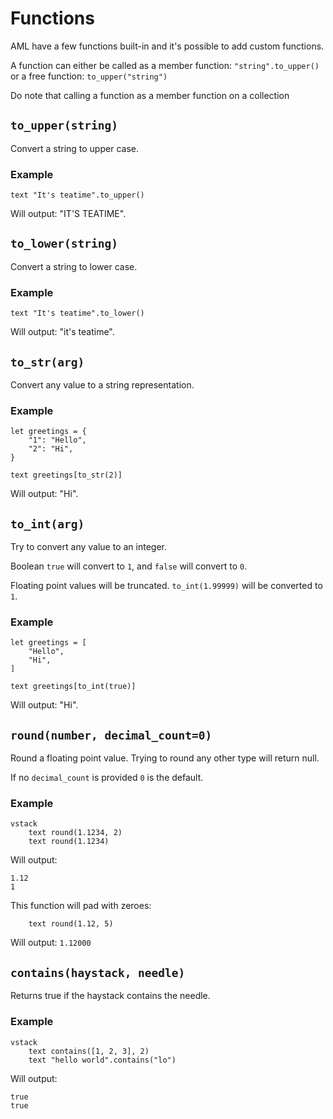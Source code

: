 # Functions

AML have a few functions built-in and it's possible to add custom functions.

A function can either be called as a member function: `"string".to_upper()` or a
free function: `to_upper("string")`

Do note that calling a function as a member function on a collection

## `to_upper(string)`

Convert a string to upper case.

### Example

```
text "It's teatime".to_upper()
```

Will output: "IT'S TEATIME".

## `to_lower(string)`

Convert a string to lower case.

### Example

```
text "It's teatime".to_lower()
```

Will output: "it's teatime".

## `to_str(arg)`

Convert any value to a string representation.

### Example

```
let greetings = {
    "1": "Hello",
    "2": "Hi",
}

text greetings[to_str(2)]
```

Will output: "Hi".

## `to_int(arg)`

Try to convert any value to an integer.

Boolean `true` will convert to `1`, and `false` will convert to `0`.

Floating point values will be truncated. 
`to_int(1.99999)` will be converted to `1`.

### Example

```
let greetings = [
    "Hello",
    "Hi",
]

text greetings[to_int(true)]
```

Will output: "Hi".

## `round(number, decimal_count=0)`

Round a floating point value. 
Trying to round any other type will return null.

If no `decimal_count` is provided `0` is the default.

### Example

```
vstack
    text round(1.1234, 2)
    text round(1.1234)
```

Will output: 
```
1.12
1
```

This function will pad with zeroes:
```
    text round(1.12, 5)
```

Will output: `1.12000`

## `contains(haystack, needle)`

Returns true if the haystack contains the needle.

### Example

```
vstack
    text contains([1, 2, 3], 2)
    text "hello world".contains("lo")
```

Will output: 
```
true
true
```
